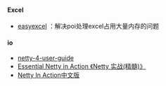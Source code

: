 #### Excel
* [easyexcel](https://github.com/alibaba/easyexcel) ：解决poi处理excel占用大量内存的问题

#### io
* [netty-4-user-guide](https://waylau.com/netty-4-user-guide/)
* [Essential Netty in Action 《Netty 实战(精髓)》](https://waylau.gitbooks.io/essential-netty-in-action/content/)
* [Netty In Action中文版](https://renjun1004.gitbooks.io/netty-in-action-/content/)

